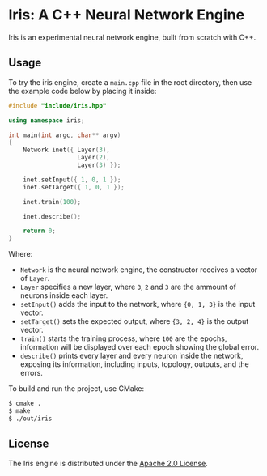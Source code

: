 # Iris: A C++ Neural Network Engine

Iris is an experimental neural network engine, built from scratch with C++.

## Usage

To try the iris engine, create a `main.cpp` file in the root directory, then use the example code below by placing it inside:

```cpp
#include "include/iris.hpp"

using namespace iris;

int main(int argc, char** argv)
{
    Network inet({ Layer(3),
                   Layer(2),
                   Layer(3) });

    inet.setInput({ 1, 0, 1 });
    inet.setTarget({ 1, 0, 1 });

    inet.train(100);

    inet.describe();

    return 0;
}
```

Where:

-   `Network` is the neural network engine, the constructor receives a vector of `Layer`.
-   `Layer` specifies a new layer, where `3`, `2` and `3` are the ammount of neurons inside each layer.
-   `setInput()` adds the input to the network, where `{0, 1, 3}` is the input vector.
-   `setTarget()` sets the expected output, where `{3, 2, 4}` is the output vector.
-   `train()` starts the training process, where `100` are the epochs, information will be displayed over each epoch showing the global error.
-   `describe()` prints every layer and every neuron inside the network, exposing its information, including inputs, topology, outputs, and the errors.

To build and run the project, use CMake:

```sh
$ cmake .
$ make
$ ./out/iris
```

## License

The Iris engine is distributed under the [Apache 2.0 License](https://github.com/hollandsgabe/iris/blob/master/LICENSE.md).
